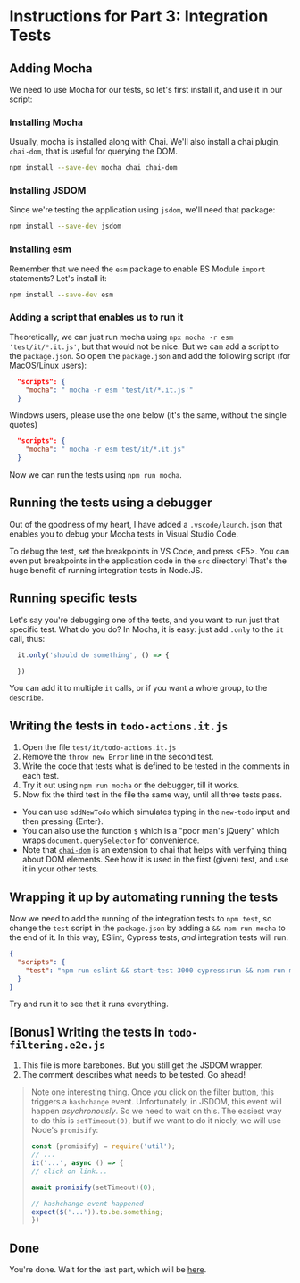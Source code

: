 # Instructions for Part 3: Integration Tests

## Adding Mocha

We need to use Mocha for our tests, so let's first install it, and use it in our script:

### Installing Mocha

Usually, mocha is installed along with Chai. We'll also install a chai plugin, `chai-dom`, that is useful
for querying the DOM.

```sh
npm install --save-dev mocha chai chai-dom
```

### Installing JSDOM

Since we're testing the application using `jsdom`, we'll need that package:

```sh
npm install --save-dev jsdom
```

### Installing esm

Remember that we need the `esm` package to enable ES Module `import` statements? Let's install it:

```sh
npm install --save-dev esm
```

### Adding a script that enables us to run it

Theoretically, we can just run mocha using `npx mocha -r esm 'test/it/*.it.js'`, but that would not be nice.
But we can add a script to the `package.json`. So open the `package.json` and add the following script (for MacOS/Linux users):

```json
  "scripts": {
    "mocha": " mocha -r esm 'test/it/*.it.js'"
  }
```

Windows users, please use the one below
(it's the same, without the single quotes)

```json
  "scripts": {
    "mocha": " mocha -r esm test/it/*.it.js"
  }
```

Now we can run the tests using `npm run mocha`.

## Running the tests using a debugger

Out of the goodness of my heart, I have added a `.vscode/launch.json` that enables you to debug your Mocha tests
in Visual Studio Code.

To debug the test, set the breakpoints in VS Code, and press \<F5>. You can even put breakpoints
in the application code in the `src` directory! That's the huge benefit of running integration
tests in Node.JS.

## Running specific tests

Let's say you're debugging one of the tests, and you want to run just that specific test. What do you do?
In Mocha, it is easy: just add `.only` to the `it` call, thus:

```js
  it.only('should do something', () => {

  })
```

You can add it to multiple `it` calls, or if you want a whole group, to the `describe`.

## Writing the tests in `todo-actions.it.js`

1. Open the file `test/it/todo-actions.it.js`
1. Remove the `throw new Error` line in the second test.
1. Write the code that tests what is defined to be tested in the comments in each test.
1. Try it out using `npm run mocha` or the debugger, till it works.
1. Now fix the third test in the file the same way, until all three tests pass.

* You can use `addNewTodo` which simulates typing in the `new-todo` input and then pressing {Enter}.
* You can also use the function `$` which is a "poor man's jQuery" which wraps `document.querySelector`
  for convenience.
* Note that [`chai-dom`](https://www.npmjs.com/package/chai-dom) is an extension to chai that helps
  with verifying thing about DOM elements. See how it is used in the first (given) test, and use it in your
  other tests.

## Wrapping it up by automating running the tests

Now we need to add the running of the integration tests to `npm test`,
so change the `test` script in the `package.json` by adding a `&& npm run mocha` to the end of it.
In this way, ESlint, Cypress tests, _and_ integration tests will run.

```json
{
  "scripts": {
    "test": "npm run eslint && start-test 3000 cypress:run && npm run mocha"
  }
}
```

Try and run it to see that it runs everything.

## [Bonus] Writing the tests in `todo-filtering.e2e.js`

1. This file is more barebones. But you still get the JSDOM wrapper.
1. The comment describes what needs to be tested. Go ahead!

> Note one interesting thing. Once you click on the filter button, this triggers a `hashchange` event.
> Unfortunately, in JSDOM, this event will happen _asychronously_. So we need to wait on this.
> The easiest way to do this is `setTimeout(0)`, but if we want to do it nicely, we will use Node's `promisify`:
>
> ```js
> const {promisify} = require('util');
> // ...
> it('...', async () => {
> // click on link...
>
> await promisify(setTimeout)(0);
>
> // hashchange event happened
> expect($('...')).to.be.something;
> })
> ```

## Done

You're done. Wait for the last part, which will be
[here](./4-unit-tests-instructions.md).
